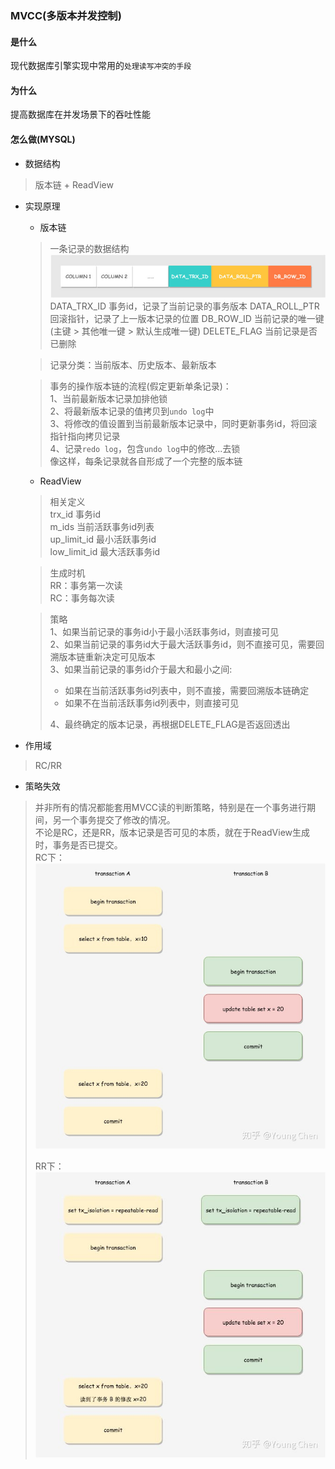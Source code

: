 ### MVCC(多版本并发控制)
#### 是什么
  现代数据库引擎实现中常用的`处理读写冲突的手段`
#### 为什么
  提高数据库在并发场景下的吞吐性能
#### 怎么做(MYSQL)
* 数据结构
>版本链 + ReadView

* 实现原理
  * 版本链
  >一条记录的数据结构![](./mysql-table-record-data-structure.jpg)
  DATA_TRX_ID 事务id，记录了当前记录的事务版本
  DATA_ROLL_PTR 回滚指针，记录了上一版本记录的位置
  DB_ROW_ID 当前记录的唯一键(主键 > 其他唯一键 > 默认生成唯一键)
  DELETE_FLAG 当前记录是否已删除<br>
  
  >记录分类：当前版本、历史版本、最新版本<br>
  
  >事务的操作版本链的流程(假定更新单条记录)：<br>
  1、当前最新版本记录加排他锁<br>
  2、将最新版本记录的值拷贝到`undo log`中<br>
  3、将修改的值设置到当前最新版本记录中，同时更新事务id，将回滚指针指向拷贝记录<br>
  4、记录`redo log`，包含`undo log`中的修改...去锁<br>
  像这样，每条记录就各自形成了一个完整的版本链
  * ReadView
  >相关定义<br>
  trx_id 事务id<br>
  m_ids 当前活跃事务id列表<br>
  up_limit_id 最小活跃事务id<br>
  low_limit_id 最大活跃事务id
  
  >生成时机<br>
  RR：事务第一次读<br>
  RC：事务每次读
  
  >策略<br>
  1、如果当前记录的事务id小于最小活跃事务id，则直接可见<br>
  2、如果当前记录的事务id大于最大活跃事务id，则不直接可见，需要回溯版本链重新决定可见版本<br>
  3、如果当前记录的事务id介于最大和最小之间:
  > * 如果在当前活跃事务id列表中，则不直接，需要回溯版本链确定
  > * 如果不在当前活跃事务id列表中，则直接可见<br>
  >
  > 4、最终确定的版本记录，再根据DELETE_FLAG是否返回透出
  
* 作用域
> RC/RR
  
* 策略失效
> 并非所有的情况都能套用MVCC读的判断策略，特别是在一个事务进行期间，另一个事务提交了修改的情况。<br>
> 不论是RC，还是RR，版本记录是否可见的本质，就在于ReadView生成时，事务是否已提交。<br>
> RC下：<br>
> ![](./mysql-mvcc-invalid-rc.jpg)
>
> RR下：<br>
> ![](./mysql-mvcc-invalid-rr.jpg)
  

